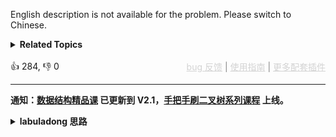 <p>English description is not available for the problem. Please switch to Chinese.</p>

<details><summary><strong>Related Topics</strong></summary>数组 | 双指针 | 排序</details><br>

<div>👍 284, 👎 0<span style='float: right;'><span style='color: gray;'><a href='https://github.com/labuladong/fucking-algorithm/discussions/939' target='_blank' style='color: lightgray;text-decoration: underline;'>bug 反馈</a> | <a href='https://labuladong.gitee.io/article/fname.html?fname=jb插件简介' target='_blank' style='color: lightgray;text-decoration: underline;'>使用指南</a> | <a href='https://labuladong.github.io/algo/images/others/%E5%85%A8%E5%AE%B6%E6%A1%B6.jpg' target='_blank' style='color: lightgray;text-decoration: underline;'>更多配套插件</a></span></span></div>

<div id="labuladong"><hr>

**通知：[数据结构精品课](https://aep.h5.xeknow.com/s/1XJHEO) 已更新到 V2.1，[手把手刷二叉树系列课程](https://aep.xet.tech/s/3YGcq3) 上线。**

<details><summary><strong>labuladong 思路</strong></summary>

## 基本思路

这题是前文 [数组双指针技巧汇总](https://labuladong.github.io/article/fname.html?fname=双指针技巧) 讲到的快慢指针技巧，可以复用 [27. 移除元素（简单）](/problems/remove-element) 解法中的函数，只要稍微修改一下逻辑即可。

**标签：[数组双指针](https://mp.weixin.qq.com/mp/appmsgalbum?__biz=MzAxODQxMDM0Mw==&action=getalbum&album_id=2120601117519675393)**

## 解法代码

```java
class Solution {
    public int[] exchange(int[] nums) {
        // 维护 nums[0..slow) 都是奇数
        int fast = 0, slow = 0;
        while (fast < nums.length) {
            if (nums[fast] % 2 == 1) {
                // fast 遇到奇数，把 nums[fast] 换到 nums[slow]
                int temp = nums[slow];
                nums[slow] = nums[fast];
                nums[fast] = temp;
                slow++;
            }
            fast++;
        }
        return nums;
    }
}
```

</details>
</div>



